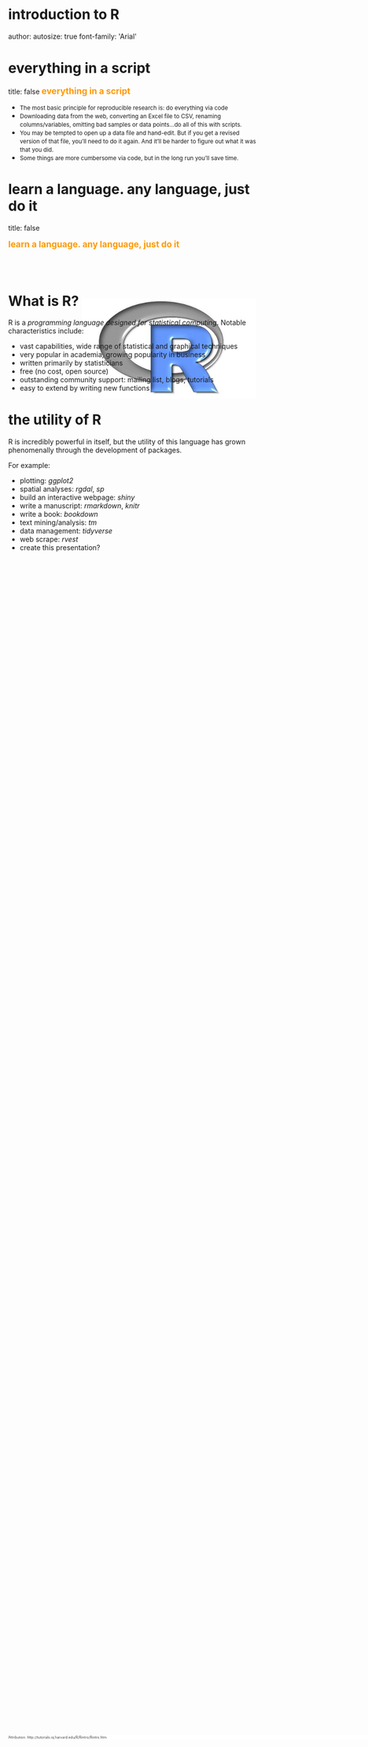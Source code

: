<style>
.footer {
    color: #434343;
    background: #ffffffff;
    position: fixed;
    top: 90%;
    text-align: left;
    width: 100%;
}
.header {
    color: black;
    background: #E8E8E8;
    position: fixed;
    bottom: 90%;
    text-align:center;
    width:100%;
}
.small-code pre code {
  font-size: 0.9em;
</style>

introduction to R
========================================================
author: 
autosize: true
font-family: 'Arial'


everything in a script
========================================================
title: false
<span style="font-weight:bold; font-size:1.25em; color:#ff9900;">everything in a script</span>

- <small>The most basic principle for reproducible research is: do everything via code</small>
- <small>Downloading data from the web, converting an Excel file to CSV,
renaming columns/variables, omitting bad samples or data points...do all of this with scripts.</small>
- <small>You may be tempted to open up a data file and hand-edit. But if you get a revised version of that file, you’ll need to do it again. And it’ll be harder to figure out what it was that you did.</small>
- <small>Some things are more cumbersome via code, but in the long run you’ll save time.</small>

<div class="footer" style=font-size:50%;">Attribution: Steps toward reproducible research, Karl Broman, Biostatistics & Medical Informatics Univ. Wisconsin–Madison, kbroman.org, github.com/kbroman, @kwbroman, Slides: bit.ly/jsm2016
</div>


learn a language. any language, just do it
========================================================
title: false

<span style="font-weight:bold; font-size:1.25em; color:#ff9900;">learn a language. any language, just do it</span>

<div style="margin-left:150px; margin-top:100px;">
  <img src="./images/rlogo.jpg" style="background-color:transparent; border:0px; box-shadow:none;"></img>
</div>

<div style="margin-left:800px; margin-top:-275px;">
  <img src="./images/python-logo.png" style="background-color:transparent; border:0px; box-shadow:none;"></img>
</div>



What is R?
========================================================

R is a *programming language designed for statistical computing*. Notable characteristics include:

-   vast capabilities, wide range of statistical and graphical techniques
-   very popular in academia, growing popularity in business
-   written primarily by statisticians
-   free (no cost, open source)
-   outstanding community support: mailing list, blogs, tutorials
-   easy to extend by writing new functions

<div class="footer" style=font-size:50%;">Attribution: http://tutorials.iq.harvard.edu/R/Rintro/Rintro.htm</div>


the utility of R
========================================================

R is incredibly powerful in itself, but the utility of this language has grown phenomenally through the development of packages. 

For example:

* plotting: _ggplot2_
* spatial analyses: _rgdal_, _sp_
* build an interactive webpage: _shiny_
* write a manuscript: _rmarkdown_, _knitr_
* write a book: _bookdown_
* text mining/analysis: _tm_
* data management: _tidyverse_
* web scrape: _rvest_
* create this presentation?

